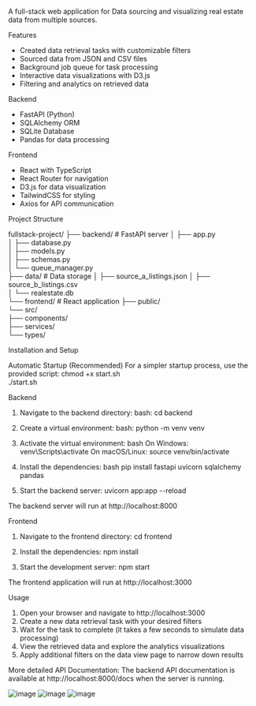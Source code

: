 A full-stack web application for Data sourcing and visualizing real estate data from multiple sources.

Features

- Created data retrieval tasks with customizable filters
- Sourced data from JSON and CSV files
- Background job queue for task processing
- Interactive data visualizations with D3.js
- Filtering and analytics on retrieved data

Backend

- FastAPI (Python)
- SQLAlchemy ORM
- SQLite Database
- Pandas for data processing

Frontend

- React with TypeScript
- React Router for navigation
- D3.js for data visualization
- TailwindCSS for styling
- Axios for API communication

Project Structure

fullstack-project/
├── backend/ # FastAPI server
│ ├── app.py  
│ ├── database.py  
│ ├── models.py  
│ ├── schemas.py  
│ └── queue_manager.py  
├── data/ # Data storage
│ ├── source_a_listings.json
│ ├── source_b_listings.csv  
│ └── realestate.db  
└── frontend/ # React application
├── public/  
 └── src/  
 ├── components/  
 ├── services/  
 └── types/

Installation and Setup

Automatic Startup (Recommended)
For a simpler startup process, use the provided script:
chmod +x start.sh  
 ./start.sh

Backend

1. Navigate to the backend directory:
   bash: cd backend

2. Create a virtual environment:
   bash: python -m venv venv

3. Activate the virtual environment:
   bash
   On Windows: venv\Scripts\activate
   On macOS/Linux: source venv/bin/activate

4. Install the dependencies:
   bash
   pip install fastapi uvicorn sqlalchemy pandas

5. Start the backend server:
   uvicorn app:app --reload

The backend server will run at http://localhost:8000

Frontend

1. Navigate to the frontend directory:
   cd frontend

2. Install the dependencies:
   npm install

3. Start the development server:
   npm start

The frontend application will run at http://localhost:3000

Usage

1. Open your browser and navigate to http://localhost:3000
2. Create a new data retrieval task with your desired filters
3. Wait for the task to complete (it takes a few seconds to simulate data processing)
4. View the retrieved data and explore the analytics visualizations
5. Apply additional filters on the data view page to narrow down results

More detailed API Documentation:
The backend API documentation is available at http://localhost:8000/docs when the server is running.

![image](https://github.com/user-attachments/assets/8a7033df-7d66-4044-a733-d81d51b1b9ec)
![image](https://github.com/user-attachments/assets/19b2ac90-f8a9-453f-9667-dc51a1a01b64)
![image](https://github.com/user-attachments/assets/d0923569-f04d-49cd-9a8e-fbd616eb4243)


